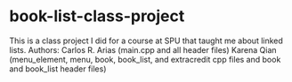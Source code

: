 # book-list-class-project
This is a class project I did for a course at SPU that taught me about linked lists.
Authors: Carlos R. Arias (main.cpp and all header files) Karena Qian (menu_element, menu, book, book_list, and extracredit cpp files and book and book_list header files)

